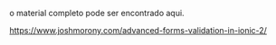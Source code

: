 o material completo pode ser encontrado aqui.

https://www.joshmorony.com/advanced-forms-validation-in-ionic-2/
